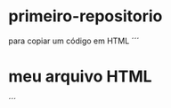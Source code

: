 # primeiro-repositorio

para copiar um código em HTML
´´´
<html>
   <h1>meu arquivo HTML</h1>
<html>
´´´
